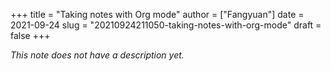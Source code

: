 +++
title = "Taking notes with Org mode"
author = ["Fangyuan"]
date = 2021-09-24
slug = "20210924211050-taking-notes-with-org-mode"
draft = false
+++

_This note does not have a description yet._
